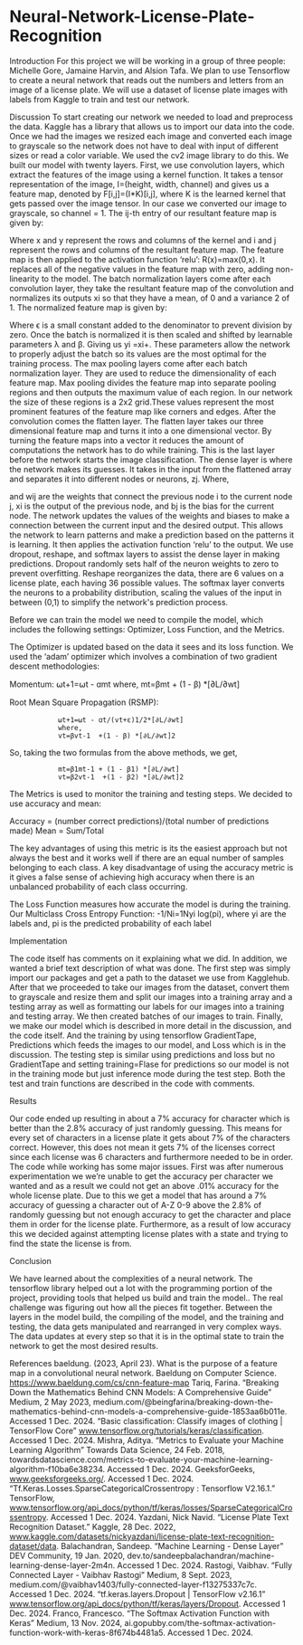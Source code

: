 # Neural-Network-License-Plate-Recognition
Introduction
For this project we will be working in a group of three people: Michelle Gore, Jamaine Harvin, and Alsion Tafa. We plan to use Tensorflow to create a neural network that reads out the numbers and letters from an image of a license plate. We will use a dataset of license plate images with labels from Kaggle to train and test our network.

Discussion
To start creating our network we needed to load and preprocess the data. Kaggle has a library that allows us to import our data into the code. Once we had the images we resized each image and converted each image to grayscale so the network does not have to deal with input of different sizes or read a color variable. We used the cv2 image library to do this.
We built our model with twenty layers. First, we use convolution layers, which extract the features of the image using a kernel function. It takes a tensor representation of the image, I=(height, width, channel) and gives us a feature map, denoted by F[i,j]=(I*K)[i,j], where K is the learned kernel that gets passed over the image tensor. In our case we converted our image to grayscale, so channel = 1. The ij-th entry of our resultant feature map is given by:

Where x and y represent the rows and columns of the kernel and i and j represent the rows and columns of the resultant feature map.
The feature map is then applied to the activation function ‘relu’: R(x)=max(0,x). It replaces all of the negative values in the feature map with zero, adding non-linearity to the model.
The batch normalization layers come after each convolution layer, they take the resultant feature map of the convolution and normalizes its outputs xi so that they have a mean,  of 0 and a variance 2 of 1. The normalized feature map is given by:

Where ϵ is a small constant added to the denominator to prevent division by zero.
Once the batch is normalized it is then scaled and shifted by learnable parameters λ and β. Giving us yi =xi+. These parameters allow the network to properly adjust the batch so its values are the most optimal for the training process.
The max pooling layers come after each batch normalization layer. They are used to reduce the dimensionality of each feature map. Max pooling divides the feature map into separate pooling regions and then outputs the maximum value of each region. In our network the size of these regions is a 2x2 grid.These values represent the most prominent features of the feature map like corners and edges.
After the convolution comes the flatten layer. The flatten layer takes our three dimensional feature map and turns it into a one dimensional vector. By turning the feature maps into a vector it reduces the amount of computations the network has to do while training. This is the last layer before the network starts the image classification.
The dense layer is where the network makes its guesses. It takes in the input from the flattened array and separates it into different nodes or neurons, zj. Where, 

and wij are the weights that connect the previous node i to the current node j, xi is the output of the previous node, and bj is the bias for the current node.
The network updates the values of the weights and biases to make a connection between the current input and the desired output. This allows the network to learn patterns and make a prediction based on the patterns it is learning. It then applies the activation function ‘relu’ to the output.
We use dropout, reshape, and softmax layers to assist the dense layer in making predictions. Dropout randomly sets half of the neuron weights to zero to prevent overfitting. Reshape reorganizes the data, there are 6 values on a license plate, each having 36 possible values. The softmax layer converts the neurons to a probability distribution, scaling the values of the input in between (0,1) to simplify the network's prediction process.


Before we can train the model we need to compile the model, which includes the following settings: Optimizer, Loss Function, and the Metrics. 

The Optimizer is updated based on the data it sees and its loss function. We used the ‘adam’ optimizer which involves a combination of two gradient descent methodologies:

Momentum:
 ⍵t+1=⍵t - ꭤmt 
where, 
mt=βmt + (1 - β) *[∂L/∂wt]


Root Mean Square Propagation (RSMP):

				⍵t+1=⍵t - ꭤt/(vt+ε)1/2*[∂L/∂wt]
				where,
				vt=βvt-1  +(1 - β) *[∂L/∂wt]2 

So, taking the two formulas from the above methods, we get,

				mt=β1mt-1 + (1 - β1) *[∂L/∂wt]
				vt=β2vt-1  +(1 - β2) *[∂L/∂wt]2 

The Metrics is used to monitor the training and testing steps. We decided to use accuracy and mean:

Accuracy = (number correct predictions)/(total number of predictions made) 
Mean = Sum/Total 

The key advantages of using this metric is its the easiest approach but not always the best and it works well if there are an equal number of samples belonging to each class. A key disadvantage of using the accuracy metric is it gives a false sense of achieving high accuracy when there is an unbalanced probability of each class occurring.

The Loss Function measures how accurate the model is during the training. Our Multiclass Cross Entropy Function:
-1/Ni=1Nyi log(pi),
where yi are the labels and,
 pi is the predicted probability of each label

Implementation

The code itself has comments on it explaining what we did. In addition, we wanted a brief text description of what was done. The first step was simply import our packages and get a path to the dataset we use from Kagglehub. After that we proceeded to take our images from the dataset, convert them to grayscale and resize them and split our images into a training array and a testing array as well as formatting our labels for our images into a training and testing array. We then created batches of our images to train. Finally, we make our model which is described in more detail in the discussion, and the code itself. And the training by using tensorflow GradientTape, Predictions which feeds the images to our model, and Loss which is in the discussion. The testing step is similar using predictions and loss but no GradientTape and setting training=Flase for predictions so our model is not in the training mode but just inference mode during the test step. Both the test and train functions are described in the code with comments.



Results

Our code ended up resulting in about a 7% accuracy for character which is better than the 2.8% accuracy of just randomly guessing. This means for every set of characters in a license plate it gets about 7% of the characters correct. However, this does not mean it gets 7% of the licenses correct since each license was 6 characters and furthermore needed to be in order. The code while working has some major issues. First was after numerous experimentation we we’re unable to get the accuracy per character we wanted and as a result we could not get an above .01% accuracy for the whole license plate. Due to this we get a model that has around a 7% accuracy of guessing a character out of A-Z 0-9 above the 2.8% of randomly guessing but not enough accuracy to get the character and place them in order for the license plate. Furthermore, as a result of low accuracy this we decided against attempting license plates with a state and trying to find the state the license is from.

Conclusion 

We have learned about the complexities of a neural network. The tensorflow library helped out a lot with the programming portion of the project, providing tools that helped us build and train the model.. The real challenge was figuring out how all the pieces fit together. Between the layers in the model build, the compiling of the model, and the training and testing, the data gets manipulated and rearranged in very complex ways. The data updates at every step so that it is in the optimal state to train the network to get the most desired results. 



References
baeldung. (2023, April 23). What is the purpose of a feature map in a convolutional neural network. Baeldung on Computer Science. https://www.baeldung.com/cs/cnn-feature-map 
Tariq, Farina. “Breaking Down the Mathematics Behind CNN Models: A Comprehensive Guide” Medium, 2 May 2023, medium.com/@beingfarina/breaking-down-the-mathematics-behind-cnn-models-a-comprehensive-guide-1853aa6b011e. Accessed 1 Dec. 2024.
“Basic classification: Classify images of clothing  |  TensorFlow Core” www.tensorflow.org/tutorials/keras/classification. Accessed 1 Dec. 2024.
Mishra, Aditya. “Metrics to Evaluate your Machine Learning Algorithm” Towards Data Science, 24 Feb. 2018, towardsdatascience.com/metrics-to-evaluate-your-machine-learning-algorithm-f10ba6e38234. Accessed 1 Dec. 2024.
GeeksforGeeks, www.geeksforgeeks.org/. Accessed 1 Dec. 2024. 
“Tf.Keras.Losses.SparseCategoricalCrossentropy  :  Tensorflow V2.16.1.” TensorFlow, www.tensorflow.org/api_docs/python/tf/keras/losses/SparseCategoricalCrossentropy. Accessed 1 Dec. 2024. 
Yazdani, Nick Navid. “License Plate Text Recognition Dataset.” Kaggle, 28 Dec. 2022, www.kaggle.com/datasets/nickyazdani/license-plate-text-recognition-dataset/data. 
Balachandran, Sandeep. “Machine Learning - Dense Layer” DEV Community, 19 Jan. 2020, dev.to/sandeepbalachandran/machine-learning-dense-layer-2m4n. Accessed 1 Dec. 2024.
Rastogi, Vaibhav. “Fully Connected Layer - Vaibhav Rastogi” Medium, 8 Sept. 2023, medium.com/@vaibhav1403/fully-connected-layer-f13275337c7c. Accessed 1 Dec. 2024.
“tf.keras.layers.Dropout  |  TensorFlow v2.16.1” www.tensorflow.org/api_docs/python/tf/keras/layers/Dropout. Accessed 1 Dec. 2024.
Franco, Francesco. “The Softmax Activation Function with Keras” Medium, 13 Nov. 2024, ai.gopubby.com/the-softmax-activation-function-work-with-keras-8f674b4481a5. Accessed 1 Dec. 2024.
